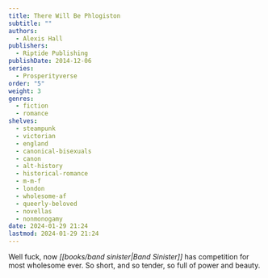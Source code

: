 ```yaml
---
title: There Will Be Phlogiston
subtitle: ""
authors:
  - Alexis Hall
publishers:
  - Riptide Publishing
publishDate: 2014-12-06
series:
  - Prosperityverse
order: "5"
weight: 3
genres:
  - fiction
  - romance
shelves:
  - steampunk
  - victorian
  - england
  - canonical-bisexuals
  - canon
  - alt-history
  - historical-romance
  - m-m-f
  - london
  - wholesome-af
  - queerly-beloved
  - novellas
  - nonmonogamy
date: 2024-01-29 21:24
lastmod: 2024-01-29 21:24
---
```

Well fuck, now *[[books/band sinister|Band Sinister]]* has competition for most wholesome ever. So short, and so tender, so full of power and beauty.